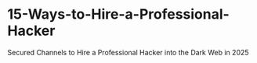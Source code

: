 # 15-Ways-to-Hire-a-Professional-Hacker
Secured Channels to Hire a Professional Hacker into the Dark Web in 2025
